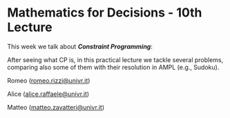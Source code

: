 # Mathematics for Decisions - 10th Lecture #

This week we talk about ___Constraint Programming___:

After seeing what CP is, in this practical lecture we tackle several problems, comparing also some of them with their resolution in AMPL (e.g., Sudoku).

Romeo (romeo.rizzi@univr.it)

Alice (alice.raffaele@univr.it)

Matteo (matteo.zavatteri@univr.it)
